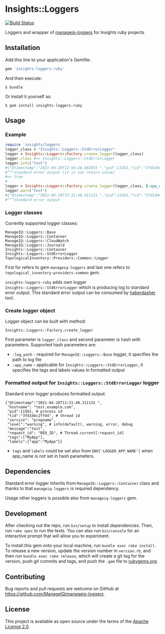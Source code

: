 # Insights::Loggers

[![Build Status](https://travis-ci.com/RedHatInsights/insights-loggers-ruby.svg?branch=master)](https://travis-ci.org/RedHatInsights/insights-loggers-ruby)

Loggers and wrapper of [manageiq-loggers](https://github.com/ManageIQ/manageiq-loggers) for Insights ruby projects

## Installation

Add this line to your application's Gemfile:

```ruby
gem 'insights-loggers-ruby'
```

And then execute:

    $ bundle

Or install it yourself as:

    $ gem install insights-loggers-ruby

## Usage

### Example
```ruby
require 'insights/loggers'
logger_class = "Insights::Loggers::StdErrorLogger"
logger = Insights::Loggers::Factory.create_logger(logger_class)
logger.class #=> Insights::Loggers::StdErrorLogger
logger.info("test")
#{"@timestamp":"2021-04-28T12:56:28.682015 ","pid":11561,"tid":"3fd1d4c2ffd4","level":"info","message":"test","tags":["insights_application"],"labels":{"app":"insights_application"}}
#^^^standard error output (it is not return value)
#=> true
#
logger = Insights::Loggers::Factory.create_logger(logger_class, {:app_name => "MyApp"})
logger.warn("test")
#{"@timestamp":"2021-04-28T13:31:40.311131 ","pid":11561,"tid":"3fd1d4c2ffd4","level":"warning","message":"test","tags":["MyApp"],"labels":{"app":"MyApp"}}
#^^^standard error output
```
### Logger classes
Currently supported logger classes:
```
ManageIQ::Loggers::Base
ManageIQ::Loggers::Container
ManageIQ::Loggers::CloudWatch
ManageIQ::Loggers::Journald
Insights::Loggers::Container
Insights::Loggers::StdErrorLogger
TopologicalInventory::Providers::Common::Logger
```

First for refers to gem `manageiq-loggers` and
last one refers to `topological_inventory-providers-common` gem.

`insights-loggers-ruby` adds own logger `Insights::Loggers::StdErrorLogger`
which is producing log to standard error output.
This standard error output can be consumed by [haberdasher](https://github.com/RedHatInsights/haberdasher) tool.

### Create logger object

Logger object can be built with method:

```
Insights::Loggers::Factory.create_logger
```
First parameter is `logger_class` and second parameter is
hash with parameters.
Supported hash parameters are:

- `:log_path` - required for `ManageIQ::Loggers::Base` logger, it specifies the path to log file
- `:app_name` - applicable for `Insights::Loggers::StdErrorLogger`, it specifies the tags and labels values in formatted output

### Formatted output for `Insights::Loggers::StdErrorLogger` logger

Standard error logger produces formatted output:

```
{"@timestamp":"2021-04-28T13:31:40.311131 ",
 "hostname": "test.example.com",
 "pid":11561, # process id
 "tid":"3fd1d4c2ffd4", # thread id
 "service": "progname",
 "level":"warning", # info(default), warning, error, debug
 "message":"test",
 "request_id": "REQ_ID", # Thread.current[:request_id]
 "tags":["MyApp"],
 "labels":{"app":"MyApp"}}
```
- `tags` and `labels` could be set also from `ENV['LOGGER_APP_NAME']`
when app_name is not set in hash parameters.

## Dependencies

Standard error logger inherits from `ManageIQ::Loggers::Container` class and
thanks to that `manageiq-loggers` is required dependency.

Usage other loggers is possible also from `manageiq-loggers` gem.

## Development

After checking out the repo, run `bin/setup` to install dependencies. Then, run `rake spec` to run the tests. You can also run `bin/console` for an interactive prompt that will allow you to experiment.

To install this gem onto your local machine, run `bundle exec rake install`. To release a new version, update the version number in `version.rb`, and then run `bundle exec rake release`, which will create a git tag for the version, push git commits and tags, and push the `.gem` file to [rubygems.org](https://rubygems.org).

## Contributing

Bug reports and pull requests are welcome on GitHub at https://github.com/ManageIQ/manageiq-loggers.

## License

This project is available as open source under the terms of the [Apache License 2.0](http://www.apache.org/licenses/LICENSE-2.0).
